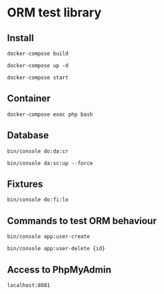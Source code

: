 ORM test library
========================

 ## Install
 
 ` docker-compose build `
 
 ` docker-compose up -d `
 
 ` docker-compose start `
 
 ## Container
 
 `docker-compose exec php bash `
 
 ## Database
 
 ` bin/console do:da:cr `
 
 ` bin/console da:sc:up --force `
 
 ## Fixtures
 
 ` bin/console do:fi:lo `
 
 ## Commands to test ORM behaviour
 
 ` bin/console app:user-create `
 
 ` bin/console app:user-delete {id} `
 
 ## Access to PhpMyAdmin
 
 ` localhost:8081 `
